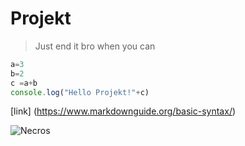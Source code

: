 # Projekt

>Just end it bro when you can 

```javascript
a=3
b=2
c =a+b
console.log("Hello Projekt!"+c)
```

[link]
(https://www.markdownguide.org/basic-syntax/)

![Necros](https://www.google.com/url?sa=i&url=https%3A%2F%2Fwww.twitch.tv%2Fnecros&psig=AOvVaw07VEbiqqmCbwfWI2ny4Q7z&ust=1758274942391000&source=images&cd=vfe&opi=89978449&ved=0CBUQjRxqFwoTCIDQ9-CC4o8DFQAAAAAdAAAAABAE)